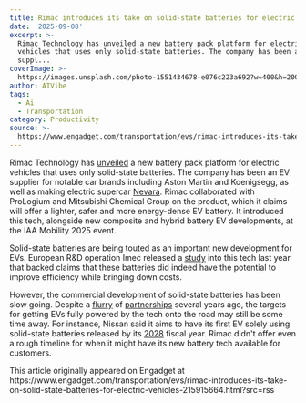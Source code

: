 ```yaml
---
title: Rimac introduces its take on solid-state batteries for electric vehicles
date: '2025-09-08'
excerpt: >-
  Rimac Technology has unveiled a new battery pack platform for electric
  vehicles that uses only solid-state batteries. The company has been an EV
  suppl...
coverImage: >-
  https://images.unsplash.com/photo-1551434678-e076c223a692?w=400&h=200&fit=crop&auto=format
author: AIVibe
tags:
  - Ai
  - Transportation
category: Productivity
source: >-
  https://www.engadget.com/transportation/evs/rimac-introduces-its-take-on-solid-state-batteries-for-electric-vehicles-215915664.html?src=rss
---
```

<p>Rimac Technology has <a data-i13n="cpos:1;pos:1" href="https://www.rimac-newsroom.com/press-releases/rimac-technology/rimac-technology-unveils-new-solid-state-battery-tech-and-next-generation-eaxles">unveiled</a> a new battery pack platform for electric vehicles that uses only solid-state batteries. The company has been an EV supplier for notable car brands including Aston Martin and Koenigsegg, as well as making electric supercar <a data-i13n="elm:context_link;elmt:doNotAffiliate;cpos:2;pos:1" class="no-affiliate-link" href="https://www.engadget.com/rimac-nevera-electric-hypercar-133154887.html"><ins>Nevara</ins></a>. Rimac collaborated with ProLogium and Mitsubishi Chemical Group on the product, which it claims will offer a lighter, safer and more energy-dense EV battery. It introduced this tech, alongside new composite and hybrid battery EV developments, at the IAA Mobility 2025 event.</p>
<p>Solid-state batteries are being touted as an important new development for EVs. European R&amp;D operation Imec released a <a data-i13n="elm:context_link;elmt:doNotAffiliate;cpos:3;pos:1" class="no-affiliate-link" href="https://www.engadget.com/science/solid-state-battery-prototype-boosts-energy-density-by-nearly-25-percent-080057028.html"><ins>study</ins></a> into this tech last year that backed claims that these batteries did indeed have the potential to improve efficiency while bringing down costs.</p>
<span id="end-legacy-contents"></span><p>However, the commercial development of solid-state batteries has been slow going. Despite a <a data-i13n="elm:context_link;elmt:doNotAffiliate;cpos:4;pos:1" class="no-affiliate-link" href="https://www.engadget.com/2017-12-18-bmw-develop-solid-state-ev-batteries.html"><ins>flurry</ins></a> of <a data-i13n="elm:context_link;elmt:doNotAffiliate;cpos:5;pos:1" class="no-affiliate-link" href="https://www.engadget.com/2018-02-14-dyson-ev-solid-state-batteries.html"><ins>partnerships</ins></a> several years ago, the targets for getting EVs fully powered by the tech onto the road may still be some time away. For instance, Nissan said it aims to have its first EV solely using solid-state batteries released by its <a data-i13n="elm:context_link;elmt:doNotAffiliate;cpos:6;pos:1" class="no-affiliate-link" href="https://www.engadget.com/nissan-solid-state-battery-ev-release-date-182025167.html"><ins>2028</ins></a> fiscal year. Rimac didn&#39;t offer even a rough timeline for when it might have its new battery tech available for customers.&nbsp;</p>This article originally appeared on Engadget at https://www.engadget.com/transportation/evs/rimac-introduces-its-take-on-solid-state-batteries-for-electric-vehicles-215915664.html?src=rss
